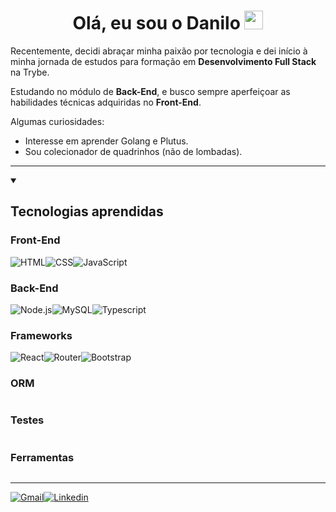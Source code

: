 <h1 align="center">Olá, eu sou o Danilo <img src="https://media.giphy.com/media/hvRJCLFzcasrR4ia7z/giphy.gif" width="30px"/> </h1>

<p >Recentemente, decidi abraçar minha paixão por tecnologia e dei início à minha jornada de estudos para formação em <strong>Desenvolvimento Full Stack</strong> na Trybe.</p>
<p>Estudando no módulo de <strong>Back-End</strong>, e busco sempre aperfeiçoar as habilidades técnicas adquiridas no <strong>Front-End</strong>. </p>

<p>Algumas curiosidades:</p>

<ul>
  <li>Interesse em aprender Golang e Plutus.</li>
  <li>Sou colecionador de quadrinhos (não de lombadas).</li>
</ul>

**********
<details open>
  <summary><h2>Tecnologias aprendidas</h2></summary>

  <h3>Front-End</h3>
  <span style="display:flex">
    <img/ src="https://img.shields.io/badge/HTML5-E34F26?style=for-the-badge&logo=html5&logoColor=white" alt="HTML" style='pointer-events:none'>
    <img/ src="https://img.shields.io/badge/CSS3-1572B6?style=for-the-badge&logo=css3&logoColor=white" alt="CSS">
    <img/ src="https://img.shields.io/badge/JavaScript-323330?style=for-the-badge&logo=javascript&logoColor=F7DF1E" alt="JavaScript">
  </span>
  <h3>Back-End</h3>
  <span style="display:flex">
    <img/ src="https://img.shields.io/badge/Node.js-339933?style=for-the-badge&logo=nodedotjs&logoColor=white" alt="Node.js">
    <img/ src="https://img.shields.io/badge/MySQL-005C84?style=for-the-badge&logo=mysql&logoColor=white" alt="MySQL">
    <img/ src="https://img.shields.io/badge/TypeScript-007ACC?style=for-the-badge&logo=typescript&logoColor=white" alt="Typescript">
  </span>
  <h3>Frameworks</h3>
  <span style="display:flex">
    <img/ src="https://img.shields.io/badge/React-20232A?style=for-the-badge&logo=react&logoColor=61DAFB" alt="React">
    <img/ src="https://img.shields.io/badge/Redux-593D88?style=for-the-badge&logo=redux&logoColor=white" alt="">
    <img/ src="https://img.shields.io/badge/Express.js-000000?style=for-the-badge&logo=express&logoColor=white" alt="">
    <img/ src="https://img.shields.io/badge/React_Router-CA4245?style=for-the-badge&logo=react-router&logoColor=white" alt="Router">
    <img/ src="https://img.shields.io/badge/JWT-000000?style=for-the-badge&logo=JSON%20web%20tokens&logoColor=white" alt="">
    <img/ src="https://img.shields.io/badge/Bootstrap-563D7C?style=for-the-badge&logo=bootstrap&logoColor=white" alt="Bootstrap">
  </span>
  <h3>ORM</h3>
  <span style="display:flex">
    <img/ src="https://img.shields.io/badge/Sequelize-52B0E7?style=for-the-badge&logo=Sequelize&logoColor=white" alt="">
  </span>
  <h3>Testes</h3>
  <span style="display:flex">
    <img/ src="https://img.shields.io/badge/Jest-C21325?style=for-the-badge&logo=jest&logoColor=white" alt="">
    <img/ src="https://img.shields.io/badge/Cypress-17202C?style=for-the-badge&logo=cypress&logoColor=white" alt="">
  </span>
  <h3>Ferramentas</h3>
  <span style="display:flex">
    <img/ src="https://img.shields.io/badge/Docker-2CA5E0?style=for-the-badge&logo=docker&logoColor=white" alt="">
    <img/ src="https://img.shields.io/badge/GIT-E44C30?style=for-the-badge&logo=git&logoColor=white" alt="">
    <img/ src="https://img.shields.io/badge/eslint-3A33D1?style=for-the-badge&logo=eslint&logoColor=white" alt="">
    <img/ src="https://img.shields.io/badge/Trello-0052CC?style=for-the-badge&logo=trello&logoColor=white" alt="">
    <img/ src="https://img.shields.io/badge/Inkscape-000000?style=for-the-badge&logo=Inkscape&logoColor=white" alt="">
  </span>

</details>


**********


<span style="display:flex">
  <a href="mailto:dan.argolo@gmail.com">
    <img src="https://img.shields.io/badge/Gmail-D14836?style=for-the-badge&logo=gmail&logoColor=white" alt="Gmail"/>
  </a>
  <a href="https://www.linkedin.com/in/danargolo/" target="_blank">
    <img src="https://img.shields.io/badge/LinkedIn-0077B5?style=for-the-badge&logo=linkedin&logoColor=white" alt="Linkedin">
  </a>
</span>
